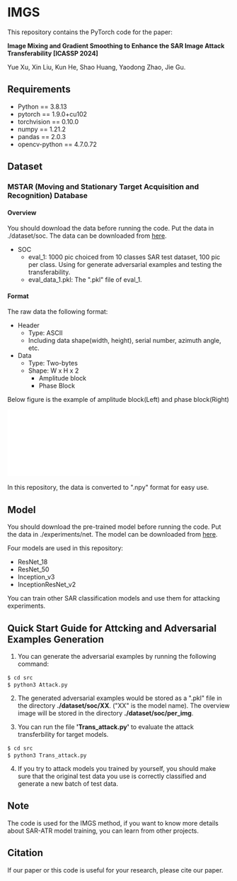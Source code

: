 # IMGS
This repository contains the PyTorch code for the paper:

**Image Mixing and Gradient Smoothing to Enhance the SAR Image Attack Transferability [ICASSP 2024]**

Yue Xu, Xin Liu, Kun He, Shao Huang, Yaodong Zhao, Jie Gu.

## Requirements
* Python == 3.8.13
* pytorch == 1.9.0+cu102
* torchvision == 0.10.0
* numpy == 1.21.2
* pandas == 2.0.3
* opencv-python == 4.7.0.72

## Dataset

### MSTAR (Moving and Stationary Target Acquisition and Recognition) Database

#### Overview
You should download the data before running the code. Put the data in ./dataset/soc. The data can be downloaded from [here](https://).

- SOC
    - eval_1: 1000 pic choiced from 10 classes SAR test dataset, 100 pic per class. Using for generate adversarial examples and testing the transferability.
    - eval_data_1.pkl: The ".pkl" file of eval_1.

#### Format

The raw data the following format:
- Header
    - Type: ASCII
    - Including data shape(width, height), serial number, azimuth angle, etc.
- Data
    - Type: Two-bytes
    - Shape: W x H x 2
        - Amplitude block
        - Phase Block

Below figure is the example of amplitude block(Left) and phase block(Right)

![Example of data block: 2S1](./experiments/pic/Original.pdf)

In this repository, the data is converted to ".npy" format for easy use. 

## Model
You should download the pre-trained model before running the code. Put the data in ./experiments/net. The model can be downloaded from [here](https://).

Four models are used in this repository:
- ResNet_18
- ResNet_50
- Inception_v3
- InceptionResNet_v2

You can train other SAR classification models and use them for attacking experiments.

## Quick Start Guide for Attcking and Adversarial Examples Generation

1. You can generate the adversarial examples by running the following command:
```shell
$ cd src 
$ python3 Attack.py
```

2. The generated adversarial examples would be stored as a ".pkl" file in the directory **./dataset/soc/XX**. ("XX" is the model name). The overview image will be stored in the directory **./dataset/soc/per_img**. 

3. You can run the file **'Trans_attack.py'** to evaluate the attack transferbility for target models.
```shell
$ cd src 
$ python3 Trans_attack.py
```
4. If you try to attack models you trained by yourself, you should make sure that the original test data you use is correctly classified and generate a new batch of test data.

## Note
The code is used for the IMGS method, if you want to know more details about SAR-ATR model training, you can learn from other projects.

## Citation
If our paper or this code is useful for your research, please cite our paper.